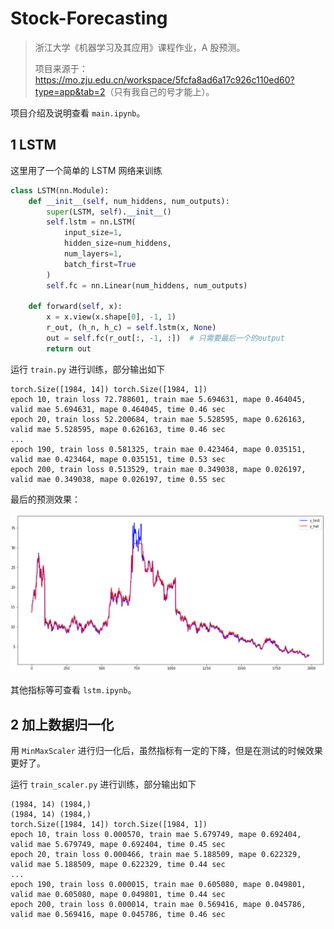 # Stock-Forecasting

>浙江大学《机器学习及其应用》课程作业，A 股预测。
>
>项目来源于：<https://mo.zju.edu.cn/workspace/5fcfa8ad6a17c926c110ed60?type=app&tab=2>（只有我自己的号才能上）。

项目介绍及说明查看 `main.ipynb`。

## 1 LSTM

这里用了一个简单的 LSTM 网络来训练

```python
class LSTM(nn.Module):
    def __init__(self, num_hiddens, num_outputs):
        super(LSTM, self).__init__()
        self.lstm = nn.LSTM(
            input_size=1,
            hidden_size=num_hiddens,
            num_layers=1,
            batch_first=True
        )
        self.fc = nn.Linear(num_hiddens, num_outputs)

    def forward(self, x):
        x = x.view(x.shape[0], -1, 1)
        r_out, (h_n, h_c) = self.lstm(x, None)
        out = self.fc(r_out[:, -1, :])  # 只需要最后一个的output
        return out
```

运行 `train.py` 进行训练，部分输出如下

```text
torch.Size([1984, 14]) torch.Size([1984, 1])
epoch 10, train loss 72.788601, train mae 5.694631, mape 0.464045, valid mae 5.694631, mape 0.464045, time 0.46 sec
epoch 20, train loss 52.200684, train mae 5.528595, mape 0.626163, valid mae 5.528595, mape 0.626163, time 0.46 sec
...
epoch 190, train loss 0.581325, train mae 0.423464, mape 0.035151, valid mae 0.423464, mape 0.035151, time 0.53 sec
epoch 200, train loss 0.513529, train mae 0.349038, mape 0.026197, valid mae 0.349038, mape 0.026197, time 0.55 sec
```

最后的预测效果：

![image-20210108185828112](README.assets/image-20210108185828112.png)

其他指标等可查看 `lstm.ipynb`。



## 2 加上数据归一化

用 `MinMaxScaler` 进行归一化后，虽然指标有一定的下降，但是在测试的时候效果更好了。

运行 `train_scaler.py` 进行训练，部分输出如下

```text
(1984, 14) (1984,)
(1984, 14) (1984,)
torch.Size([1984, 14]) torch.Size([1984, 1])
epoch 10, train loss 0.000570, train mae 5.679749, mape 0.692404, valid mae 5.679749, mape 0.692404, time 0.45 sec
epoch 20, train loss 0.000466, train mae 5.188509, mape 0.622329, valid mae 5.188509, mape 0.622329, time 0.44 sec
...
epoch 190, train loss 0.000015, train mae 0.605080, mape 0.049801, valid mae 0.605080, mape 0.049801, time 0.44 sec
epoch 200, train loss 0.000014, train mae 0.569416, mape 0.045786, valid mae 0.569416, mape 0.045786, time 0.46 sec
```

